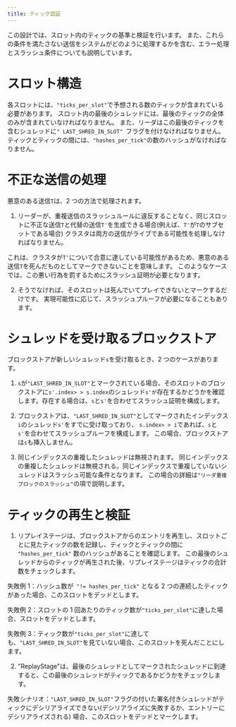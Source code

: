 ```yaml
---
title: ティック認証
---
```


この設計では、スロット内のティックの基準と検証を行います。 また、これらの条件を満たさない送信をシステムがどのように処理するかを含む、エラー処理とスラッシュ条件についても説明しています。

# スロット構造

各スロットには、`"ticks_per_slot"`で予想される数のティックが含まれている必要があります。 スロット内の最後のシュレッドには、最後のティックの全体のみが含まれていなければなりません。 また、リーダはこの最後のティックを含むシュレッドに`" LAST_SHRED_IN_SLOT" `フラグを付けなければなりません。 ティックとティックの間には、`"hashes_per_tick"`の数のハッシュがなければなりません。

# 不正な送信の処理

悪意のある送信`T`は、2 つの方法で処理されます。

1. リーダーが、重複送信のスラッシュルールに違反することなく、同じスロットに不正な送信`T`と代替の送信`T'`を生成できる場合(例えば、`T'`が`T`のサブセットである場合) クラスタは両方の送信がライブである可能性を処理しなければなりません。

これは、クラスタが`T'`について合意に達している可能性があるため、悪意のある送信`T`を死んだものとしてマークできないことを意味します。 このようなケースでは、この悪い行為を罰するためにスラッシュ証明が必要となります。

2. そうでなければ、そのスロットは死んでいてプレイできないとマークするだけです。 実現可能性に応じて、スラッシュプルーフが必要になることもあります。

# シュレッドを受け取るブロックストア

ブロックストアが新しいシュレッド`s`を受け取るとき、2 つのケースがあります。

1. `s`が`"LAST_SHRED_IN_SLOT"`とマークされている場合、そのスロットのブロックストアに`s'.index> > s.index`のシュレッド`s'が`存在するかどうかを確認します。存在する場合は、`s`と`s'`を合わせてスラッシュ証明を構成します。

2. ブロックストアは、`"LAST_SHRED_IN_SLOT"`としてマークされたインデックス`i`のシュレッド`s'`をすでに受け取っており、 `s.index> > i`であれば、`s`と`s'`を合わせてスラッシュプルーフを構成します。 この場合、ブロックストアは`s`も挿入しません。

3. 同じインデックスの重複したシュレッドは無視されます。 同じインデックスの重複したシュレッドは無視される。同じインデックスで重複していないシュレッドはスラッシュ可能な条件となります。 この場合の詳細は`"リーダ重複ブロックのスラッシュ"`の項で説明します。

# ティックの再生と検証

1. リプレイステージは、ブロックストアからのエントリを再生し、スロットごとに見たティックの数を記録し、ティックとティックの間に `"hashes_per_tick"` 数のハッシュがあることを確認します。 この最後のシュレッドからのティックが再生された後、リプレイステージはティックの合計数をチェックします。

失敗例 1：ハッシュ数が` "!= hashes_per_tick"` となる 2 つの連続したティックがあった場合、このスロットをデッドとします。

失敗例 2：スロットの 1 回あたりのティック数が`"ticks_per_slot"`に達した場合、スロットをデッドとします。

失敗例 3：ティック数が`"ticks_per_slot"`に達しても、`"LAST_SHRED_IN_SLOT"`を見ていない場合、このスロットを死んだことにします。

2. "ReplayStage"は、最後のシュレッドとしてマークされたシュレッドに到達すると、この最後のシュレッドがティックであるかどうかをチェックします。

失敗シナリオ：`"LAST_SHRED_IN_SLOT"`フラグの付いた署名付きシュレッドがティックにデシリアライズできない(デシリアライズに失敗するか、エントリーにデシリアライズされる) 場合、このスロットをデッドとマークします。
